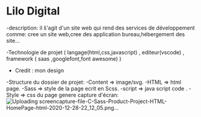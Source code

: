 # Lilo Digital

 -description:
     il š'agit d'un site web qui rend des services de développement comme: cree un site web,cree des application bureau,hébergement des site...

 -Technologie de projet ( langage(html,css,javascript) , editeur(vscode) , framework ( saas ,googlefont,font awesome) )
 
 
 - Credit :  mon design

 -Structure du dossier de projet:
  -Content => image/svg.
  -HTML => html page.
  -Sass => style de la page ecrit en Scss.
  -script => java script code .
  -Style => css du page genere
 capture d'écran:
![Uploading screencapture-file-C-Sass-Product-Project-HTML-HomePage-html-2020-12-28-22_12_05.png…]()
